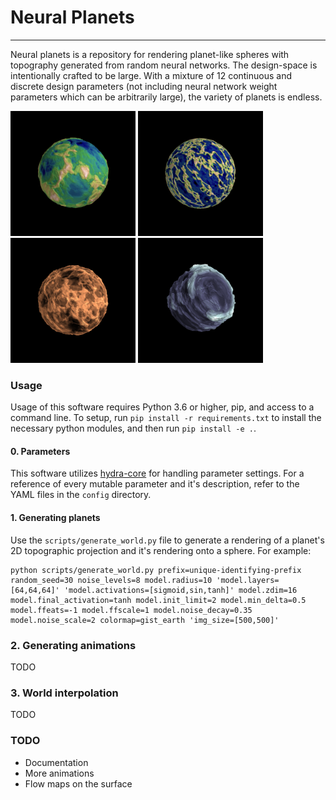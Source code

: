 # Neural Planets
----

Neural planets is a repository for rendering planet-like spheres with topography generated from random neural networks. The design-space is intentionally crafted
to be large. With a mixture of 12 continuous and discrete design parameters (not including neural network weight parameters which can be arbitrarily large), the variety of planets is endless.

<p float="left">
  <img src="samples/s1.png" width="200" />
  <img src="samples/s2.png" width="200" />
  <img src="samples/s3.png" width="200" />
  <img src="samples/s4.png" width="200" />
</p>

### Usage
Usage of this software requires Python 3.6 or higher, pip, and access to a command line. To setup, run `pip install -r requirements.txt` to install the necessary python modules, and then run `pip install -e .`.

#### 0. Parameters
This software utilizes [hydra-core](https://hydra.cc/docs/intro/) for handling parameter settings. For a reference of every mutable parameter and it's description, refer to the YAML files in the `config` directory.

#### 1. Generating planets
Use the `scripts/generate_world.py` file to generate a rendering of a planet's 2D topographic projection and it's rendering onto a sphere. For example:
```
python scripts/generate_world.py prefix=unique-identifying-prefix random_seed=30 noise_levels=8 model.radius=10 'model.layers=[64,64,64]' 'model.activations=[sigmoid,sin,tanh]' model.zdim=16 model.final_activation=tanh model.init_limit=2 model.min_delta=0.5 model.ffeats=-1 model.ffscale=1 model.noise_decay=0.35 model.noise_scale=2 colormap=gist_earth 'img_size=[500,500]'
```

### 2. Generating animations
TODO

### 3. World interpolation
TODO

### TODO
- Documentation
- More animations
- Flow maps on the surface
